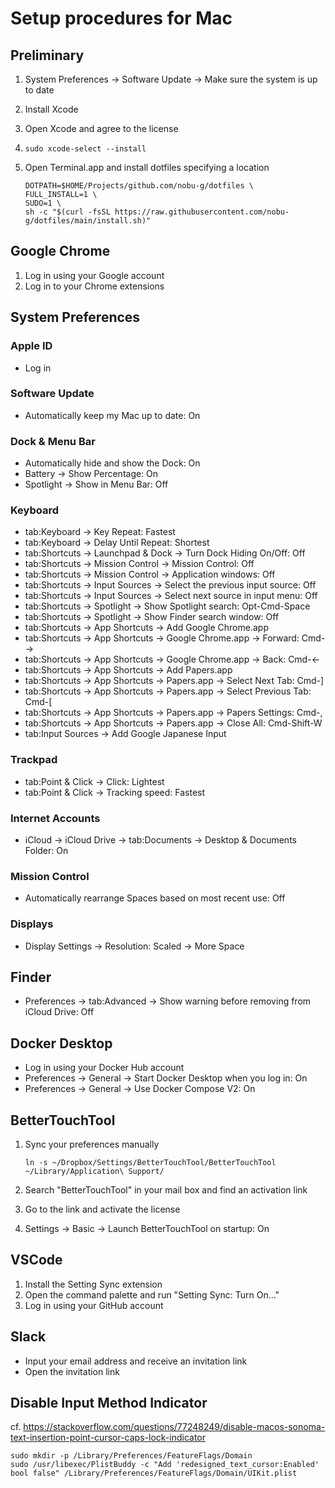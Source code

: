 # Setup procedures for Mac

## Preliminary

1. System Preferences -> Software Update -> Make sure the system is up to date
1. Install Xcode
1. Open Xcode and agree to the license
1. `sudo xcode-select --install`
1. Open Terminal.app and install dotfiles specifying a location

    ```shell
    DOTPATH=$HOME/Projects/github.com/nobu-g/dotfiles \
    FULL_INSTALL=1 \
    SUDO=1 \
    sh -c "$(curl -fsSL https://raw.githubusercontent.com/nobu-g/dotfiles/main/install.sh)"
    ```

## Google Chrome

1. Log in using your Google account
1. Log in to your Chrome extensions

## System Preferences

### Apple ID

- Log in

### Software Update

- Automatically keep my Mac up to date: On

### Dock & Menu Bar

- Automatically hide and show the Dock: On
- Battery -> Show Percentage: On
- Spotlight -> Show in Menu Bar: Off

### Keyboard

- tab:Keyboard -> Key Repeat: Fastest
- tab:Keyboard -> Delay Until Repeat: Shortest
- tab:Shortcuts -> Launchpad & Dock -> Turn Dock Hiding On/Off: Off
- tab:Shortcuts -> Mission Control -> Mission Control: Off
- tab:Shortcuts -> Mission Control -> Application windows: Off
- tab:Shortcuts -> Input Sources -> Select the previous input source: Off
- tab:Shortcuts -> Input Sources -> Select next source in input menu: Off
- tab:Shortcuts -> Spotlight -> Show Spotlight search: Opt-Cmd-Space
- tab:Shortcuts -> Spotlight -> Show Finder search window: Off
- tab:Shortcuts -> App Shortcuts -> Add Google Chrome.app
- tab:Shortcuts -> App Shortcuts -> Google Chrome.app -> Forward: Cmd-→
- tab:Shortcuts -> App Shortcuts -> Google Chrome.app -> Back: Cmd-←
- tab:Shortcuts -> App Shortcuts -> Add Papers.app
- tab:Shortcuts -> App Shortcuts -> Papers.app -> Select Next Tab: Cmd-]
- tab:Shortcuts -> App Shortcuts -> Papers.app -> Select Previous Tab: Cmd-[
- tab:Shortcuts -> App Shortcuts -> Papers.app -> Papers Settings: Cmd-,
- tab:Shortcuts -> App Shortcuts -> Papers.app -> Close All: Cmd-Shift-W
- tab:Input Sources -> Add Google Japanese Input

### Trackpad

- tab:Point & Click -> Click: Lightest
- tab:Point & Click -> Tracking speed: Fastest

### Internet Accounts

- iCloud -> iCloud Drive -> tab:Documents -> Desktop & Documents Folder: On

### Mission Control

- Automatically rearrange Spaces based on most recent use: Off

### Displays

- Display Settings -> Resolution: Scaled -> More Space

## Finder

- Preferences -> tab:Advanced -> Show warning before removing from iCloud Drive: Off

## Docker Desktop

- Log in using your Docker Hub account
- Preferences -> General -> Start Docker Desktop when you log in: On
- Preferences -> General -> Use Docker Compose V2: On

## BetterTouchTool

1. Sync your preferences manually

    ```shell
    ln -s ~/Dropbox/Settings/BetterTouchTool/BetterTouchTool ~/Library/Application\ Support/
    ```

1. Search "BetterTouchTool" in your mail box and find an activation link
1. Go to the link and activate the license
1. Settings -> Basic -> Launch BetterTouchTool on startup: On

## VSCode

1. Install the Setting Sync extension
1. Open the command palette and run "Setting Sync: Turn On..."
1. Log in using your GitHub account

## Slack

- Input your email address and receive an invitation link
- Open the invitation link

## Disable Input Method Indicator

cf. <https://stackoverflow.com/questions/77248249/disable-macos-sonoma-text-insertion-point-cursor-caps-lock-indicator>

```shell
sudo mkdir -p /Library/Preferences/FeatureFlags/Domain
sudo /usr/libexec/PlistBuddy -c "Add 'redesigned_text_cursor:Enabled' bool false" /Library/Preferences/FeatureFlags/Domain/UIKit.plist
```
